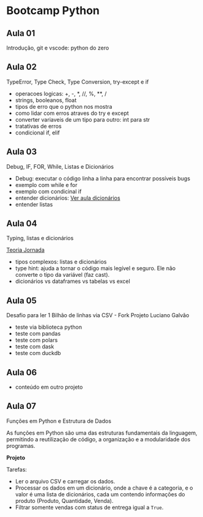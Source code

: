 # Bootcamp Python

## Aula 01
Introdução, git e vscode: python do zero

## Aula 02
TypeError, Type Check, Type Conversion, try-except e if

* operacoes logicas: +, -, *, //, %, **, /
* strings, booleanos, float
* tipos de erro que o python nos mostra
* como lidar com erros atraves do try e except
* converter variaveis de um tipo para outro: int para str
* tratativas de erros
* condicional if, elif

## Aula 03
Debug, IF, FOR, While, Listas e Dicionários

* Debug: executar o código linha a linha para encontrar possíveis bugs
* exemplo com while e for
* exemplo com condicinal if
* entender dicionários: [Ver aula dicionários](https://www.youtube.com/watch?v=ZWj8o692qGY)
* entender listas

## Aula 04
Typing, listas e dicionários

[Teoria Jornada](https://github.com/lvgalvao/data-engineering-roadmap/tree/main/Bootcamp%20-%20Python%20para%20dados/aula04)

* tipos complexos: listas e dicionários
* type hint: ajuda a tornar o código mais legível e seguro. Ele não converte o tipo da variável (faz cast).
* dicionários vs dataframes vs tabelas vs excel

## Aula 05

Desafio para ler 1 Bilhão de linhas via CSV - Fork Projeto Luciano Galvão
* teste via biblioteca python
* teste com pandas
* teste com polars
* teste com dask
* teste com duckdb

## Aula 06

* conteúdo em outro projeto

## Aula 07

Funções em Python e Estrutura de Dados

As funções em Python são uma das estruturas fundamentais da linguagem, permitindo a reutilização de código, a organização e a modularidade dos programas.

**Projeto**

Tarefas:

* Ler o arquivo CSV e carregar os dados.
* Processar os dados em um dicionário, onde a chave é a categoria, e o valor é uma lista de dicionários, cada um contendo informações do produto (Produto, Quantidade, Venda).
* Filtrar somente vendas com status de entrega igual a `True`.
